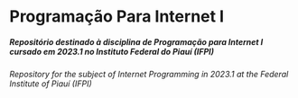 # Programação Para Internet I

##### Repositório destinado à disciplina de Programação para Internet I cursado em 2023.1 no Instituto Federal do Piauí (IFPI)
###### Repository for the subject of Internet Programming in 2023.1 at the Federal Institute of Piauí (IFPI)
